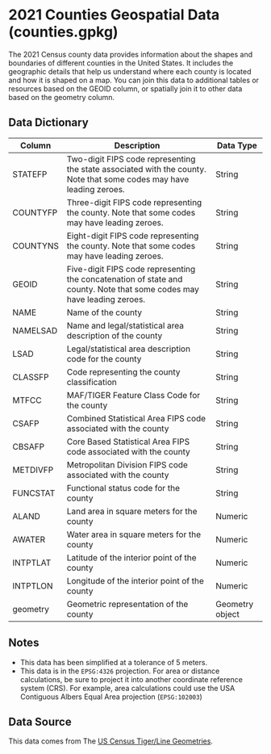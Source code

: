 # 2021 Counties Geospatial Data (counties.gpkg)

The 2021 Census county data provides information about the shapes and boundaries of different counties in the United States. It includes the geographic details that help us understand where each county is located and how it is shaped on a map. You can join this data to additional tables or resources based on the GEOID column, or spatially join it to other data based on the geometry column.

## Data Dictionary

| Column   | Description                                                                                                            | Data Type       |
| -------- | ---------------------------------------------------------------------------------------------------------------------- | --------------- |
| STATEFP  | Two-digit FIPS code representing the state associated with the county. Note that some codes may have leading zeroes.   | String          |
| COUNTYFP | Three-digit FIPS code representing the county. Note that some codes may have leading zeroes.                           | String          |
| COUNTYNS | Eight-digit FIPS code representing the county. Note that some codes may have leading zeroes.                           | String          |
| GEOID    | Five-digit FIPS code representing the concatenation of state and county. Note that some codes may have leading zeroes. | String          |
| NAME     | Name of the county                                                                                                     | String          |
| NAMELSAD | Name and legal/statistical area description of the county                                                              | String          |
| LSAD     | Legal/statistical area description code for the county                                                                 | String          |
| CLASSFP  | Code representing the county classification                                                                            | String          |
| MTFCC    | MAF/TIGER Feature Class Code for the county                                                                            | String          |
| CSAFP    | Combined Statistical Area FIPS code associated with the county                                                         | String          |
| CBSAFP   | Core Based Statistical Area FIPS code associated with the county                                                       | String          |
| METDIVFP | Metropolitan Division FIPS code associated with the county                                                             | String          |
| FUNCSTAT | Functional status code for the county                                                                                  | String          |
| ALAND    | Land area in square meters for the county                                                                              | Numeric         |
| AWATER   | Water area in square meters for the county                                                                             | Numeric         |
| INTPTLAT | Latitude of the interior point of the county                                                                           | Numeric         |
| INTPTLON | Longitude of the interior point of the county                                                                          | Numeric         |
| geometry | Geometric representation of the county                                                                                 | Geometry object |


## Notes

- This data has been simplified at a tolerance of 5 meters.
- This data is in the `EPSG:4326` projection. For area or distance calculations, be sure to project it into another coordinate reference system (CRS). For example, area calculations could use the USA Contiguous Albers Equal Area projection (`EPSG:102003`)

## Data Source

This data comes from The [US Census Tiger/Line Geometries](https://www.census.gov/geographies/mapping-files/time-series/geo/tiger-line-file.2021.html#list-tab-790442341).
